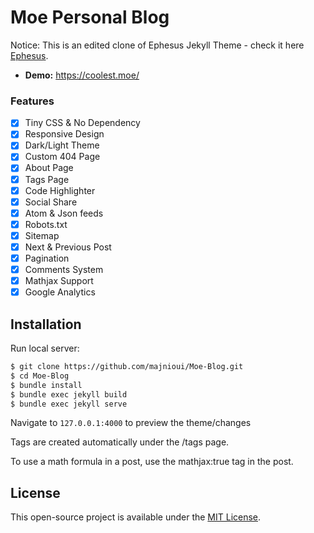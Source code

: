 # Moe Personal Blog

Notice: This is an edited clone of Ephesus Jekyll Theme - check it here [Ephesus](https://github.com/onepase/Ephesus).

- **Demo:** https://coolest.moe/

### Features

- [x] Tiny CSS & No Dependency
- [x] Responsive Design
- [x] Dark/Light Theme
- [x] Custom 404 Page
- [x] About Page
- [x] Tags Page
- [x] Code Highlighter
- [x] Social Share
- [x] Atom & Json feeds
- [x] Robots.txt
- [x] Sitemap
- [x] Next & Previous Post
- [x] Pagination
- [x] Comments System
- [x] Mathjax Support
- [x] Google Analytics

## Installation

Run local server:

```bash
$ git clone https://github.com/majnioui/Moe-Blog.git
$ cd Moe-Blog
$ bundle install
$ bundle exec jekyll build
$ bundle exec jekyll serve
```

Navigate to `127.0.0.1:4000` to preview the theme/changes

Tags are created automatically under the /tags page.

To use a math formula in a post, use the mathjax:true tag in the post.

## License

This open-source project is available under the [MIT License](LICENSE.md).
